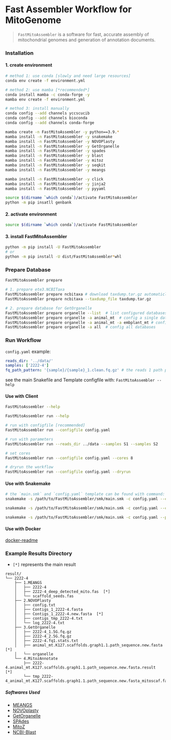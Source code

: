 # Fast Assembler Workflow for MitoGenome
> `FastMitoAssembler` is a software for fast, accurate assembly of mitochondrial genomes and generation of annotation documents.

### Installation
#### 1. create environment
```bash
# method 1: use conda [slowly and need large resources]
conda env create -f environment.yml

# method 2: use mamba [*recommended*]
conda install mamba -c conda-forge -y
mamba env create -f environment.yml

# method 3: install manually
conda config --add channels yccscucib
conda config --add channels bioconda
conda config --add channels conda-forge

mamba create -n FastMitoAssembler -y python==3.9.*
mamba install -n FastMitoAssembler -y snakemake
mamba install -n FastMitoAssembler -y NOVOPlasty
mamba install -n FastMitoAssembler -y GetOrganelle
mamba install -n FastMitoAssembler -y spades
mamba install -n FastMitoAssembler -y blast
mamba install -n FastMitoAssembler -y mitoz
mamba install -n FastMitoAssembler -y seqkit
mamba install -n FastMitoAssembler -y meangs

mamba install -n FastMitoAssembler -y click
mamba install -n FastMitoAssembler -y jinja2 
mamba install -n FastMitoAssembler -y pyyaml

source $(dirname `which conda`)/activate FastMitoAssembler
python -m pip insatll genbank
```

#### 2. activate environment 
```bash
source $(dirname `which conda`)/activate FastMitoAssembler
```

#### 3. install FastMitoAssembler
```bash
python -m pip install -U FastMitoAssembler
# or
python -m pip install -U dist/FastMitoAssembler*whl
```

### Prepare Database
```bash
FastMitoAssembler prepare

# 1. prepare ete3.NCBITaxa
FastMitoAssembler prepare ncbitaxa # download taxdump.tar.gz automaticlly
FastMitoAssembler prepare ncbitaxa --taxdump_file taxdump.tar.gz 

# 2. prepare database for GetOrganelle
FastMitoAssembler prepare organelle --list  # list configured databases
FastMitoAssembler prepare organelle -a animal_mt  # config a single database
FastMitoAssembler prepare organelle -a animal_mt -a embplant_mt # config multiple databases
FastMitoAssembler prepare organelle -a all  # config all databases
```

### Run Workflow

`config.yaml` example:
```yaml
reads_dir: '../data/'
samples: ['2222-4']
fq_path_pattern: '{sample}/{sample}_1.clean.fq.gz' # the reads 1 path pattern relative to `reads_dir`
```
see the main Snakefile and Template configfile with: `FastMitoAssembler --help` 
#### Use with Client
```bash
FastMitoAssembler --help

FastMitoAssembler run --help

# run with configfile [recommended]
FastMitoAssembler run --configfile config.yaml

# run with parameters
FastMitoAssembler run --reads_dir ../data --samples S1 --samples S2

# set cores
FastMitoAssembler run --configfile config.yaml --cores 8

# dryrun the workflow
FastMitoAssembler run --configfile config.yaml --dryrun
```
#### Use with Snakemake
```bash
# the `main.smk` and `config.yaml` template can be found with command: `FastMitoAssembler`
snakemake -s /path/to/FastMitoAssembler/smk/main.smk -c config.yaml --cores 4

snakemake -s /path/to/FastMitoAssembler/smk/main.smk -c config.yaml --cores 4 --printshellcmds

snakemake -s /path/to/FastMitoAssembler/smk/main.smk -c config.yaml --printshellcmds --dryrun
```

#### Use with Docker
[docker-readme](./docker/README.md)


### Example Results Directory
- `[*]` represents the main result
```
result/
└── 2222-4
    ├── 1.MEANGS
    │   ├── 2222-4
    │   ├── 2222-4_deep_detected_mito.fas  [*]
    │   └── scaffold_seeds.fas
    ├── 2.NOVOPlasty
    │   ├── config.txt
    │   ├── Contigs_1_2222-4.fasta
    │   ├── Contigs_1_2222-4.new.fasta  [*]
    │   ├── contigs_tmp_2222-4.txt
    │   └── log_2222-4.txt
    ├── 3.GetOrganelle
    │   ├── 2222-4_1.5G.fq.gz
    │   ├── 2222-4_2.5G.fq.gz
    │   ├── 2222-4.fq1.stats.txt
    │   ├── animal_mt.K127.scaffolds.graph1.1.path_sequence.new.fasta  [*]
    │   └── organelle
    └── 4.MitozAnnotate
        ├── 2222-4.animal_mt.K127.scaffolds.graph1.1.path_sequence.new.fasta.result  [*]
        └── tmp_2222-4_animal_mt.K127.scaffolds.graph1.1.path_sequence.new.fasta_mitoscaf.fa

```

##### Softwares Used
- [MEANGS](https://github.com/YanCCscu/meangs)
- [NOVOplasty](https://github.com/Edith1715/NOVOplasty)
- [GetOrganelle](https://github.com/Kinggerm/GetOrganelle)
- [SPAdes](https://github.com/ablab/spades)
- [MitoZ](https://github.com/linzhi2013/MitoZ)
- [NCBI-Blast](https://blast.ncbi.nlm.nih.gov/doc/blast-help/downloadblastdata.html)
